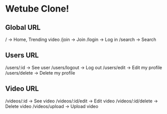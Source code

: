 # Wetube Clone!

## Global URL

/ -> Home, Trending video
/join -> Join
/login -> Log in
/search -> Search

## Users URL

/users/:id -> See user
/users/logout -> Log out
/users/edit -> Edit my profile
/users/delete -> Delete my profile

## Video URL

/videos/:id -> See video
/videos/:id/edit -> Edit video
/videos/:id/delete -> Delete video
/videos/upload -> Upload video
